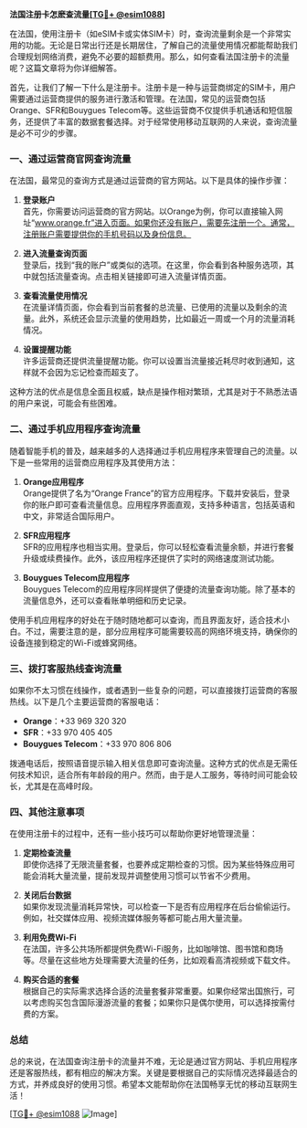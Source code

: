 **法国注册卡怎麽查流量[[TG💪+ @esim1088](https://t.me/s/esim1088)]**

在法国，使用注册卡（如eSIM卡或实体SIM卡）时，查询流量剩余是一个非常实用的功能。无论是日常出行还是长期居住，了解自己的流量使用情况都能帮助我们合理规划网络消费，避免不必要的超额费用。那么，如何查看法国注册卡的流量呢？这篇文章将为你详细解答。

首先，让我们了解一下什么是注册卡。注册卡是一种与运营商绑定的SIM卡，用户需要通过运营商提供的服务进行激活和管理。在法国，常见的运营商包括Orange、SFR和Bouygues Telecom等。这些运营商不仅提供手机通话和短信服务，还提供了丰富的数据套餐选择。对于经常使用移动互联网的人来说，查询流量是必不可少的步骤。

### **一、通过运营商官网查询流量**

在法国，最常见的查询方式是通过运营商的官方网站。以下是具体的操作步骤：

1. **登录账户**  
   首先，你需要访问运营商的官方网站。以Orange为例，你可以直接输入网址“www.orange.fr”进入页面。如果你还没有账户，需要先注册一个。通常，注册账户需要提供你的手机号码以及身份信息。

2. **进入流量查询页面**  
   登录后，找到“我的账户”或类似的选项。在这里，你会看到各种服务选项，其中就包括流量查询。点击相关链接即可进入流量详情页面。

3. **查看流量使用情况**  
   在流量详情页面，你会看到当前套餐的总流量、已使用的流量以及剩余的流量。此外，系统还会显示流量的使用趋势，比如最近一周或一个月的流量消耗情况。

4. **设置提醒功能**  
   许多运营商还提供流量提醒功能。你可以设置当流量接近耗尽时收到通知，这样就不会因为忘记检查而超支了。

这种方法的优点是信息全面且权威，缺点是操作相对繁琐，尤其是对于不熟悉法语的用户来说，可能会有些困难。

### **二、通过手机应用程序查询流量**

随着智能手机的普及，越来越多的人选择通过手机应用程序来管理自己的流量。以下是一些常用的运营商应用程序及其使用方法：

1. **Orange应用程序**  
   Orange提供了名为“Orange France”的官方应用程序。下载并安装后，登录你的账户即可查看流量信息。应用程序界面直观，支持多种语言，包括英语和中文，非常适合国际用户。

2. **SFR应用程序**  
   SFR的应用程序也相当实用。登录后，你可以轻松查看流量余额，并进行套餐升级或续费操作。此外，该应用程序还提供了实时的网络速度测试功能。

3. **Bouygues Telecom应用程序**  
   Bouygues Telecom的应用程序同样提供了便捷的流量查询功能。除了基本的流量信息外，还可以查看账单明细和历史记录。

使用手机应用程序的好处在于随时随地都可以查询，而且界面友好，适合技术小白。不过，需要注意的是，部分应用程序可能需要较高的网络环境支持，确保你的设备连接到稳定的Wi-Fi或蜂窝网络。

### **三、拨打客服热线查询流量**

如果你不太习惯在线操作，或者遇到一些复杂的问题，可以直接拨打运营商的客服热线。以下是几个主要运营商的客服电话：

- **Orange**：+33 969 320 320  
- **SFR**：+33 970 405 405  
- **Bouygues Telecom**：+33 970 806 806  

拨通电话后，按照语音提示输入相关信息即可查询流量。这种方式的优点是无需任何技术知识，适合所有年龄段的用户。然而，由于是人工服务，等待时间可能会较长，尤其是在高峰时段。

### **四、其他注意事项**

在使用注册卡的过程中，还有一些小技巧可以帮助你更好地管理流量：

1. **定期检查流量**  
   即使你选择了无限流量套餐，也要养成定期检查的习惯。因为某些特殊应用可能会消耗大量流量，提前发现并调整使用习惯可以节省不少费用。

2. **关闭后台数据**  
   如果你发现流量消耗异常快，可以检查一下是否有应用程序在后台偷偷运行。例如，社交媒体应用、视频流媒体服务等都可能占用大量流量。

3. **利用免费Wi-Fi**  
   在法国，许多公共场所都提供免费Wi-Fi服务，比如咖啡馆、图书馆和商场等。尽量在这些地方处理需要大流量的任务，比如观看高清视频或下载文件。

4. **购买合适的套餐**  
   根据自己的实际需求选择合适的流量套餐非常重要。如果你经常出国旅行，可以考虑购买包含国际漫游流量的套餐；如果你只是偶尔使用，可以选择按需付费的方案。

### **总结**

总的来说，在法国查询注册卡的流量并不难，无论是通过官方网站、手机应用程序还是客服热线，都有相应的解决方案。关键是要根据自己的实际情况选择最适合的方式，并养成良好的使用习惯。希望本文能帮助你在法国畅享无忧的移动互联网生活！

[[TG💪+ @esim1088](https://t.me/s/esim1088) ![Image](https://i.postimg.cc/4NQfJmqS/Snipaste-2025-05-13-00-14-12.png)]